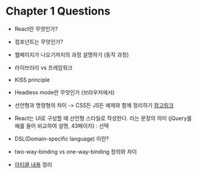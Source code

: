 # Chapter 1 Questions

- React란 무엇인가?
- 컴포넌트는 무엇인가?
- 웹페이지가 나오기까지의 과정 설명하기 (동작 과정)
- 라이브러리 vs 프레임워크
- KISS principle
- Headless mode란 무엇인가 (브라우저에서)
- 선언형과 명령형의 차이 -> CSS든 JS든 예제와 함께 정리하기
  [참고링크](<https://github.com/chocoma87/ToyProject/wiki/%EA%B0%9C%EB%B0%9C%EC%9D%BC%EC%A7%80-6-(Imperative-vs-Declarative-Programming)>)
- React는 UI로 구성할 때 선언형 스타일로 작성한다. 라는 문장의 의미
  (jQuery를 예를 들어 비교하여 설명, 43페이지) : 선택

- DSL(Domain-specific language) 이란?

- two-way-binding vs one-way-binding 정의와 차이

- [아티클 내용](https://engineering.flipboard.com/2015/02/mobile-web) 정리
